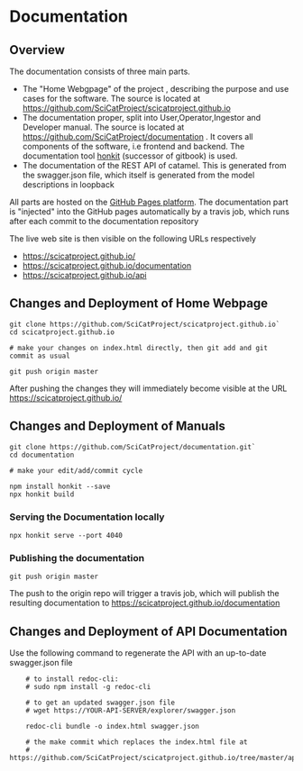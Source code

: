 # Documentation

## Overview
The documentation consists of three main parts.

* The "Home Webgpage" of the project , describing the purpose and use cases for the software. The source is located at https://github.com/SciCatProject/scicatproject.github.io 
* The documentation proper, split into User,Operator,Ingestor and Developer manual. The source is located at https://github.com/SciCatProject/documentation .  It covers all components of the software, i.e  frontend and backend. The documentation tool [honkit](https://honkit.netlify.app/) (successor of gitbook) is used.
* The documentation of the REST API of catamel. This is generated from the swagger.json file, which itself is generated from the model descriptions in loopback


All parts are hosted on the [GitHub Pages platform](https://pages.github.com/). The documentation part is "injected" into the GitHub pages automatically by a travis job, which runs after each commit to the documentation repository

The live web site is then visible on the following URLs respectively
* https://scicatproject.github.io/
* https://scicatproject.github.io/documentation
* https://scicatproject.github.io/api

## Changes and Deployment of Home Webpage

```
git clone https://github.com/SciCatProject/scicatproject.github.io`
cd scicatproject.github.io

# make your changes on index.html directly, then git add and git commit as usual

git push origin master
```

After pushing the changes they will immediately become visible at the URL https://scicatproject.github.io/

## Changes and Deployment of Manuals

```
git clone https://github.com/SciCatProject/documentation.git`
cd documentation

# make your edit/add/commit cycle

npm install honkit --save
npx honkit build
```

### Serving the Documentation locally

`npx honkit serve --port 4040`

### Publishing the documentation

`git push origin master`

The push to the origin repo will trigger a travis job, which will publish the resulting documentation to https://scicatproject.github.io/documentation

## Changes and Deployment of API Documentation

Use the following command to regenerate  the API with an up-to-date swagger.json file

```
    # to install redoc-cli:
    # sudo npm install -g redoc-cli

    # to get an updated swagger.json file
    # wget https://YOUR-API-SERVER/explorer/swagger.json

    redoc-cli bundle -o index.html swagger.json

    # the make commit which replaces the index.html file at 
    # https://github.com/SciCatProject/scicatproject.github.io/tree/master/api
```

